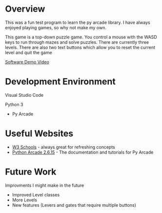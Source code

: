 # Overview

This was a fun test program to learn the py arcade library. I have always enjoyed playing games, so why not make my own.

This game is a top-down puzzle game. You control a mouse with the WASD keys to run through mazes and solve puzzles. There are currently three levels. There are also two text buttons which allow you to reset the current level and quit the game


[Software Demo Video](https://photos.app.goo.gl/ovbsNbG8gvNqdk737)

# Development Environment

Visual Studio Code

Python 3

* Py Arcade


# Useful Websites

* [W3 Schools](https://www.w3schools.com/python/default.asp) - always great for refreshing concepts
* [Python Arcade 2.6.15](https://api.arcade.academy/en/latest/) - The documentation and tutorials for Py Arcade

# Future Work
Improvments I might make in the future
* Improved Level classes
* More Levels
* New features (Levers and gates that require multiple buttons)